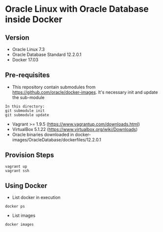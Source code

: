 # Oracle Linux with Oracle Database inside Docker

## Version

* Oracle Linux 7.3
* Oracle Database Standard 12.2.0.1
* Docker 17.03

## Pre-requisites

* This repository contain submodules from https://github.com/oracle/docker-images. It's necessary init and update the sub-module
```
In this directory:
git submodule init
git submodule update
```
* Vagrant >= 1.9.5 (https://www.vagrantup.com/downloads.html)
* VirtualBox 5.1.22 (https://www.virtualbox.org/wiki/Downloads)
* Oracle binaries downloaded in docker-images/OracleDatabase/dockerfiles/12.2.0.1 

## Provision Steps

```
vagrant up
vagrant ssh
```

## Using Docker
* List docker in execution
```
docker ps
```
* List images
```
docker images
```
